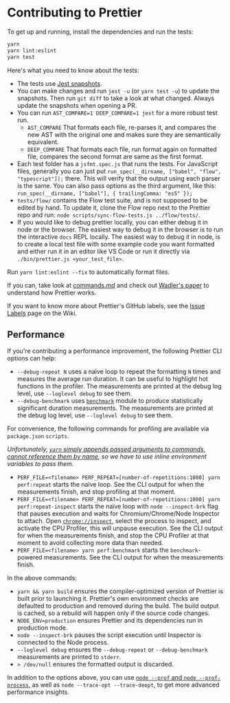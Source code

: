 # Contributing to Prettier

To get up and running, install the dependencies and run the tests:

```bash
yarn
yarn lint:eslint
yarn test
```

Here's what you need to know about the tests:

- The tests use [Jest snapshots](https://facebook.github.io/jest/docs/en/snapshot-testing.html).
- You can make changes and run `jest -u` (or `yarn test -u`) to update the snapshots. Then run `git diff` to take a look at what changed. Always update the snapshots when opening a PR.
- You can run `AST_COMPARE=1 DEEP_COMPARE=1 jest` for a more robust test run.
  - `AST_COMPARE` That formats each file, re-parses it, and compares the new AST with the original one and makes sure they are semantically equivalent.
  - `DEEP_COMPARE` That formats each file, run format again on formatted file, compares the second format are same as the first format.
- Each test folder has a `jsfmt.spec.js` that runs the tests. For JavaScript files, generally you can just put `run_spec(__dirname, ["babel", "flow", "typescript"]);` there. This will verify that the output using each parser is the same. You can also pass options as the third argument, like this: `run_spec(__dirname, ["babel"], { trailingComma: "es5" });`
- `tests/flow/` contains the Flow test suite, and is not supposed to be edited by hand. To update it, clone the Flow repo next to the Prettier repo and run: `node scripts/sync-flow-tests.js ../flow/tests/`.
- If you would like to debug prettier locally, you can either debug it in node or the browser. The easiest way to debug it in the browser is to run the interactive `docs` REPL locally. The easiest way to debug it in node, is to create a local test file with some example code you want formatted and either run it in an editor like VS Code or run it directly via `./bin/prettier.js <your_test_file>`.

Run `yarn lint:eslint --fix` to automatically format files.

If you can, take look at [commands.md](commands.md) and check out [Wadler's paper](http://homepages.inf.ed.ac.uk/wadler/papers/prettier/prettier.pdf) to understand how Prettier works.

If you want to know more about Prettier's GitHub labels, see the [Issue Labels](https://github.com/prettier/prettier/wiki/Issue-Labels) page on the Wiki.

## Performance

If you're contributing a performance improvement, the following Prettier CLI options can help:

- `--debug-repeat N` uses a naïve loop to repeat the formatting `N` times and measures the average run duration. It can be useful to highlight hot functions in the profiler. The measurements are printed at the debug log level, use `--loglevel debug` to see them.
- `--debug-benchmark` uses [`benchmark`](https://npm.im/benchmark) module to produce statistically significant duration measurements. The measurements are printed at the debug log level, use `--loglevel debug` to see them.

For convenience, the following commands for profiling are available via `package.json` `scripts`.

_Unfortunately, [`yarn` simply appends passed arguments to commands, cannot reference them by name](https://github.com/yarnpkg/yarn/issues/5207), so we have to use inline environment variables to pass them._

- `PERF_FILE=<filename> PERF_REPEAT=[number-of-repetitions:1000] yarn perf:repeat` starts the naïve loop. See the CLI output for when the measurements finish, and stop profiling at that moment.
- `PERF_FILE=<filename> PERF_REPEAT=[number-of-repetitions:1000] yarn perf:repeat-inspect` starts the naïve loop with `node --inspect-brk` flag that pauses execution and waits for Chromium/Chrome/Node Inspector to attach. Open [`chrome://inspect`](chrome://inspect), select the process to inspect, and activate the CPU Profiler, this will unpause execution. See the CLI output for when the measurements finish, and stop the CPU Profiler at that moment to avoid collecting more data than needed.
- `PERF_FILE=<filename> yarn perf:benchmark` starts the `benchmark`-powered measurements. See the CLI output for when the measurements finish.

In the above commands:

- `yarn && yarn build` ensures the compiler-optimized version of Prettier is built prior to launching it. Prettier's own environment checks are defaulted to production and removed during the build. The build output is cached, so a rebuild will happen only if the source code changes.
- `NODE_ENV=production` ensures Prettier and its dependencies run in production mode.
- `node --inspect-brk` pauses the script execution until Inspector is connected to the Node process.
- `--loglevel debug` ensures the `--debug-repeat` or `--debug-benchmark` measurements are printed to `stderr`.
- `> /dev/null` ensures the formatted output is discarded.

In addition to the options above, you can use [`node --prof` and `node --prof-process`](https://nodejs.org/en/docs/guides/simple-profiling/), as well as `node --trace-opt --trace-deopt`, to get more advanced performance insights.
